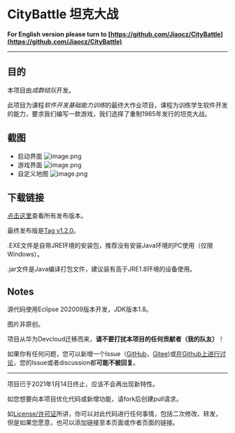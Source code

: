 # CityBattle 坦克大战
**For English version please turn to [https://github.com/Jiaocz/CityBattle](https://github.com/Jiaocz/CityBattle)**
****
## 目的
本项目由*成群结队*开发。

此项目为课程*软件开发基础能力训练*的最终大作业项目，课程为训练学生软件开发的能力，要求我们编写一款游戏，我们选择了重制1985年发行的坦克大战。

## 截图
- 启动界面
![image.png](https://i.loli.net/2021/01/22/v3hLRoqPeI8EGFA.png "Start Menu")
- 游戏界面
![image.png](https://i.loli.net/2021/01/22/s1Ry7iv8ICjTNhw.png "Gaming")
- 自定义地图
![image.png](https://i.loli.net/2021/01/22/UnGBrx4V3fzbWCM.png "DIY Map")

## 下载链接
[点击这里](https://gitee.com/orangiii/CityBattle/releases)查看所有发布版本。 

最终发布版是[Tag v1.2.0](https://gitee.com/orangiii/CityBattle/releases/v1.2.0)。 

.EXE文件是自带JRE环境的安装包，推荐没有安装Java环境的PC使用（仅限Windows）。

.jar文件是Java编译打包文件，建议装有高于JRE1.8环境的设备使用。

## Notes
源代码使用Eclipse 202009版本开发，JDK版本1.8。

图片非原创。

项目从华为Devcloud迁移而来，**请不要打扰本项目的任何贡献者（我的队友）**！ 

如果你有任何问题，您可以新增一个Issue（[GitHub](https://github.com/Jiaocz/CityBattle/issues)，[Gitee](https://gitee.com/orangiii/CityBattle/issues))或[在Github上进行讨论](https://github.com/Jiaocz/CityBattle/discussions)，您的Issue或者discussion都**可能不被回复**。

****
项目已于2021年1月14日终止，应该不会再出现新特性。

如您想要向本项目优化代码或新增功能，请fork后创建pull请求。

如[License/许可证](https://github.com/Jiaocz/CityBattle/blob/master/LICENSE)所讲，你可以对此代码进行任何事情，包括二次修改、转发，但是如果您愿意，也可以添加链接至本页面或作者页面的链接。
